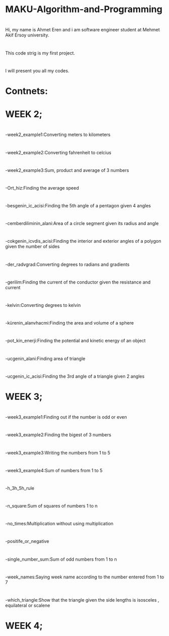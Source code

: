 # MAKU-Algorithm-and-Programming
#
Hi, my name is Ahmet Eren and i am software engineer student at Mehmet Akif Ersoy university.
#
This code strig is my first project.
#
I will present you all my codes.
# Contnets:
# WEEK 2;
#
-week2_example1:Converting meters to kilometers
# 
-week2_example2:Converting fahrenheit to celcius
# 
-week2_example3:Sum, product and average of 3 numbers
# 
-Ort_hiz:Finding the average speed
# 
-besgenin_ic_acisi:Finding the 5th angle of a pentagon given 4 angles
# 
-cemberdiliminin_alani:Area of a circle segment given its radius and angle
# 
-cokgenin_icvdis_acisi:Finding the interior and exterior angles of a polygon given the number of sides
# 
-der_radvgrad:Converting degrees to radians and gradients
# 
-gerilim:Finding the current of the conductor given the resistance and current
# 
-kelvin:Converting degrees to kelvin
# 
-kürenin_alanvhacmi:Finding the area and volume of a sphere
# 
-pot_kin_enerji:Finding the potential and kinetic energy of an object
# 
-ucgenin_alani:Finding area of triangle
# 
-ucgenin_ic_acisi:Finding the 3rd angle of a triangle given 2 angles
# WEEK 3;
#
-week3_example1:Finding out if the number is odd or even
#
-week3_example2:Finding the bigest of 3 numbers
#
-week3_example3:Writing the numbers from 1 to 5
#
-week3_example4:Sum of numbers from 1 to 5
#
-h_3h_5h_rule
#
-n_square:Sum of squares of numbers 1 to n
#
-no_times:Multiplication without using multiplication
#
-positife_or_negative
#
-single_number_sum:Sum of odd numbers from 1 to n
#
-week_names:Saying week name according to the number entered from 1 to 7
#
-which_triangle:Show that the triangle given the side lengths is isosceles , equilateral or scalene
# WEEK 4;








